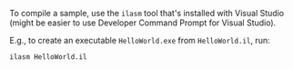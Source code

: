 To compile a sample, use the `ilasm` tool that's installed with Visual Studio
(might be easier to use Developer Command Prompt for Visual Studio).

E.g., to create an executable `HelloWorld.exe` from `HelloWorld.il`, run:

```
ilasm HelloWorld.il
```